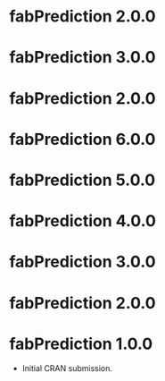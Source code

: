 # fabPrediction 2.0.0

# fabPrediction 3.0.0

# fabPrediction 2.0.0

# fabPrediction 6.0.0

# fabPrediction 5.0.0

# fabPrediction 4.0.0

# fabPrediction 3.0.0

# fabPrediction 2.0.0

# fabPrediction 1.0.0

* Initial CRAN submission.
